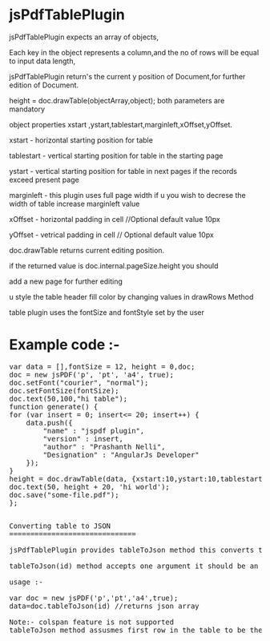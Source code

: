 jsPdfTablePlugin
================


jsPdfTablePlugin expects an array of objects,

Each key in the object represents a column,and the no of rows will be equal to input data length,

jsPdfTablePlugin return's the current y position of Document,for further edition of Document.


height = doc.drawTable(objectArray,object); both parameters are mandatory 

object properties xstart ,ystart,tablestart,marginleft,xOffset,yOffset.

xstart      -  horizontal starting position for table 

tablestart  -  vertical starting position for table in the starting page

ystart      -  vertical starting position for table in next pages if the records exceed present page

marginleft  -  this plugin uses full page width if u you wish to decrese the width of table increase marginleft value

xOffset     -  horizontal padding in cell //Optional default value 10px

yOffset     -  vetrical padding in cell // Optional default value 10px

doc.drawTable returns current editing position.  

if the returned value is doc.internal.pageSize.height you should 
 
add a new page for further editing

u style the table header fill color by changing values in drawRows Method 

table plugin uses the fontSize and fontStyle set by the user


Example code :-
===================================================================

<pre>
var data = [],fontSize = 12, height = 0,doc;
doc = new jsPDF('p', 'pt', 'a4', true);
doc.setFont("courier", "normal");
doc.setFontSize(fontSize);
doc.text(50,100,"hi table");
function generate() {
for (var insert = 0; insert<= 20; insert++) {
	data.push({
		"name" : "jspdf plugin",
		"version" : insert,
		"author" : "Prashanth Nelli",
		"Designation" : "AngularJs Developer"
	});
}
height = doc.drawTable(data, {xstart:10,ystart:10,tablestart:70,marginleft:50});
doc.text(50, height + 20, 'hi world');
doc.save("some-file.pdf");
};
<pre>

Converting table to JSON
==============================  

jsPdfTablePlugin provides tableToJson method this converts the table into json array

tableToJson(id) method accepts one argument it should be an id of a table 

usage :-

var doc = new jsPDF('p','pt','a4',true);
data=doc.tableToJson(id) //returns json array

Note:- colspan feature is not supported
tableToJson method assusmes first row in the table to be the keys of the objects in jsonarray
